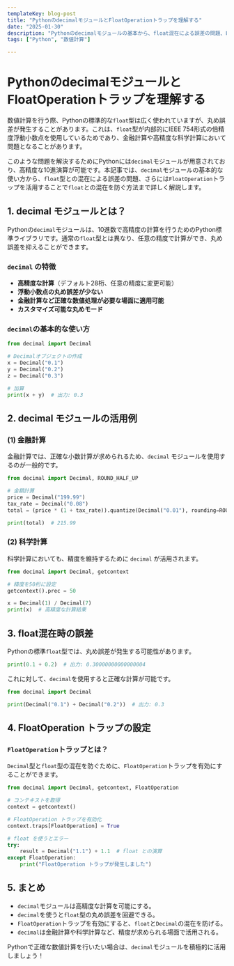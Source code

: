 ```yaml
---
templateKey: blog-post
title: "PythonのdecimalモジュールとFloatOperationトラップを理解する"
date: "2025-01-30"
description: "Pythonのdecimalモジュールの基本から、float混在による誤差の問題、FloatOperationトラップの活用方法まで詳しく解説します。金融計算や科学計算におけるdecimalの有用性を理解しましょう。"
tags: ["Python", "数値計算"]

---
```

# PythonのdecimalモジュールとFloatOperationトラップを理解する

数値計算を行う際、Pythonの標準的な`float`型は広く使われていますが、丸め誤差が発生することがあります。これは、`float`型が内部的にIEEE 754形式の倍精度浮動小数点を使用しているためであり、金融計算や高精度な科学計算において問題となることがあります。

このような問題を解決するためにPythonには`decimal`モジュールが用意されており、高精度な10進演算が可能です。本記事では、`decimal`モジュールの基本的な使い方から、`float`型との混在による誤差の問題、さらには`FloatOperation`トラップを活用することで`float`との混在を防ぐ方法まで詳しく解説します。

## 1. decimal モジュールとは？

Pythonの`decimal`モジュールは、10進数で高精度の計算を行うためのPython標準ライブラリです。通常の`float`型とは異なり、任意の精度で計算ができ、丸め誤差を抑えることができます。

### `decimal` の特徴
- **高精度な計算**（デフォルト28桁、任意の精度に変更可能）
- **浮動小数点の丸め誤差が少ない**
- **金融計算など正確な数値処理が必要な場面に適用可能**
- **カスタマイズ可能な丸めモード**

### `decimal`の基本的な使い方

```python
from decimal import Decimal

# Decimalオブジェクトの作成
x = Decimal("0.1")
y = Decimal("0.2")
z = Decimal("0.3")

# 加算
print(x + y)  # 出力: 0.3
```

## 2. decimal モジュールの活用例

### (1) 金融計算
金融計算では、正確な小数計算が求められるため、`decimal` モジュールを使用するのが一般的です。

```python
from decimal import Decimal, ROUND_HALF_UP

# 金額計算
price = Decimal("199.99")
tax_rate = Decimal("0.08")
total = (price * (1 + tax_rate)).quantize(Decimal("0.01"), rounding=ROUND_HALF_UP)

print(total)  # 215.99
```

### (2) 科学計算
科学計算においても、精度を維持するために `decimal` が活用されます。

```python
from decimal import Decimal, getcontext

# 精度を50桁に設定
getcontext().prec = 50

x = Decimal(1) / Decimal(7)
print(x)  # 高精度な計算結果
```

## 3. float混在時の誤差

Pythonの標準`float`型では、丸め誤差が発生する可能性があります。

```python
print(0.1 + 0.2)  # 出力: 0.30000000000000004
```

これに対して、`decimal`を使用すると正確な計算が可能です。

```python
from decimal import Decimal

print(Decimal("0.1") + Decimal("0.2"))  # 出力: 0.3
```

## 4. FloatOperation トラップの設定

### `FloatOperation`トラップとは？

`Decimal`型と`float`型の混在を防ぐために、`FloatOperation`トラップを有効にすることができます。

```python
from decimal import Decimal, getcontext, FloatOperation

# コンテキストを取得
context = getcontext()

# FloatOperation トラップを有効化
context.traps[FloatOperation] = True

# float を使うとエラー
try:
    result = Decimal("1.1") + 1.1  # float との演算
except FloatOperation:
    print("FloatOperation トラップが発生しました")
```

## 5. まとめ

- `decimal`モジュールは高精度な計算を可能にする。
- `decimal`を使うと`float`型の丸め誤差を回避できる。
- `FloatOperation`トラップを有効にすると、`float`と`Decimal`の混在を防げる。
- `decimal`は金融計算や科学計算など、精度が求められる場面で活用される。

Pythonで正確な数値計算を行いたい場合は、`decimal`モジュールを積極的に活用しましょう！